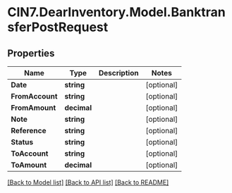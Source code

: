 # CIN7.DearInventory.Model.BanktransferPostRequest

## Properties

| Name            | Type        | Description | Notes      |
| --------------- | ----------- | ----------- | ---------- |
| **Date**        | **string**  |             | [optional] |
| **FromAccount** | **string**  |             | [optional] |
| **FromAmount**  | **decimal** |             | [optional] |
| **Note**        | **string**  |             | [optional] |
| **Reference**   | **string**  |             | [optional] |
| **Status**      | **string**  |             | [optional] |
| **ToAccount**   | **string**  |             | [optional] |
| **ToAmount**    | **decimal** |             | [optional] |

[[Back to Model list]](../README.md#documentation-for-models) [[Back to API list]](../README.md#documentation-for-api-endpoints) [[Back to README]](../README.md)
